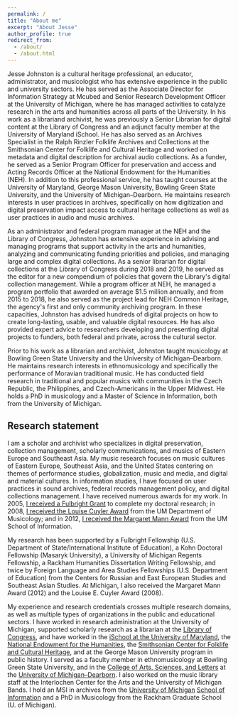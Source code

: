 ```yaml
---
permalink: /
title: "About me"
excerpt: "About Jesse"
author_profile: true
redirect_from:
  - /about/
  - /about.html
---
```


<span itemprop="name">Jesse Johnston</span><meta itemprop="description" content="Jesse Johnston is a cultural heritage professional, an educator, administrator, and musicologist who has extensive experience in the public and university sectors. He has extensive experience in the public sector as a funder and a federal program manager, as well as more than a decade of experience teaching archives and music in higher education. His research interests include performance studies, archives, postsocialism, musical instruments, musical exchange via digital media, music librarianship, and digital preservation and curation."><meta itemprop="duns" content="078589170"/><meta itemprop="naics" content="519120"/><meta itemprop="email" content="jj@jesseajohnston.net"/> is a cultural heritage professional, an educator, administrator, and musicologist who has extensive experience in the public and university sectors. He has served as the <span itemprop="jobTitle">Associate Director for Information Strategy at Mcubed</span> and Senior Research Development Officer at the University of Michigan<meta itemprop="worksFor" content="University of Michigan"/>, where he has managed activities to catalyze research in the arts and humanities across all parts of the University. In his work as a librariand archivist, he was previously a Senior Librarian for digital content <meta itemprop="jobTitle" content="Senior Digital Collections Specialist"/> at the <span itemprop="affiliation">Library of Congress</span> and an adjunct faculty member at the University of Maryland iSchool<meta itemprop="affiliation" content="University of Maryland"/>. He has also served as an <span itemprop="jobTitle">Archives Specialist</span> in the Ralph Rinzler Folklife Archives and Collections at the <span itemprop="affiliation">Smithsonian Center for Folklife and Cultural Heritage</span><meta itemprop="affiliation" content="Smithsonian Institution"/> and worked on metadata and digital description for archival audio collections. As a funder, he served as a Senior Program Officer for preservation and access and Acting Records Officer at the <span itemprop="affiliation">National Endowment for the Humanities</span> (NEH). In addition to this professional service, he has taught courses at the University of Maryland, George Mason University, Bowling Green State University, and the University of Michigan&ndash;Dearborn. He maintains research interests in user practices in archives, specifically on how digitization and digital preservation impact access to cultural heritage collections as well as user practices in audio and music archives.

As an administrator and federal program manager at the NEH and the Library of Congress, Johnston has extensive experience in advising and managing programs that support activity in the arts and humanities, analyzing and communicating funding priorities and policies, and managing large and complex digital collections. As a senior librarian for digital collections at the Library of Congress during 2018 and 2019, he served as the editor for a new compendium of policies that govern the Library's digital collection management. While a program officer at NEH, he managed a program portfolio that awarded on average $1.5 million annually, and from 2015 to 2018, he also served as the project lead for NEH Common Heritage, the agency's first and only community archiving program. In these capacities, Johnston has advised hundreds of digital projects on how to create long-lasting, usable, and valuable digital resources. He has also provided expert advice to researchers developing and presenting digital projects to funders, both federal and private, across the cultural sector.  

Prior to his work as a librarian and archivist, Johnston taught musicology at <span itemprop="affiliation">Bowling Green State University</span> and the <span itemprop="affiliation">University of Michigan&ndash;Dearborn</span>. He maintains research interests in ethnomusicology and specifically the performance of Moravian traditional music. He has conducted field research in traditional and popular musics with communities in the Czech Republic, the Philippines, and Czech-Americans in the Upper Midwest. He holds a PhD in musicology and a Master of Science in Information, both from the <meta itemprop="affiliation" content="University of Michigan"/><span itemprop="alumniOf">University of Michigan</span><meta itemprop="alumniOf" content="University of Michigan School of Information"/><meta itemprop="alumniOf" content="Interlochen Arts Academy"/><meta itemprop="url" content="http://www.jesseajohnston.net/"><meta itemprop="url" content="http://www.linkedin.com/in/jesseajohnston">.

## Research statement

I am a scholar and archivist who specializes in digital preservation, collection management, scholarly communications, and musics of Eastern Europe and Southeast Asia. My music research focuses on music cultures of Eastern Europe, Southeast Asia, and the United States centering on themes of performance studies, globalization, music and media, and digital and material cultures. In information studies, I have focused on user practices in sound archives, federal records management policy, and digital collections management. I have received numerous awards for my work. In 2005, <a href="http://www.ns.umich.edu/index.html?Releases/2005/Nov05/r111405c">I received a <span itemprop="award">Fulbright Grant<meta itemprop="dc:date" content="2005"/></span></a> to complete my doctoral research; in 2008, <a href="http://www.music.umich.edu/departments/musicology/CuylerPrizePastRecipients.htm">I received the <span itemprop="award"><meta itemprop="dc:date" content="2008">Louise Cuyler Award</span></a> from the UM Department of Musicology; and in 2012, <a href="https://www.si.umich.edu/newsandevents/margaret-mann-award-recipients-1941-present" alt="http://www.si.umich.edu/newsandevents/press/umsi-2012-graduation-marks-75th-anniversary-margaret-mann-award">I received the <span itemprop="award"><meta itemprop="dc:date" content="2012">Margaret Mann Award</span></a> from the UM School of Information.

My research has been supported by a <span itemprop="award">Fulbright Fellowship (U.S. Department of State/International Institute of Education)</span>, a <span itemprop="award">Kohn Doctoral Fellowship (Masaryk University)</span>, a University of Michigan <span itemprop="award">Regents Fellowship<meta itemprop="dc:date" content="2002-2005"/></span>, a <span itemprop="award">Rackham Humanities Dissertation Writing Fellowship<meta itemprop="dc:date" content="2006"/></span>, and twice by <span itemprop="award">Foreign Language and Area Studies Fellowships (U.S. Department of Education)</span> from the Centers for Russian and East European Studies and Southeast Asian Studies. At Michigan, I also received the <span itemprop="award">Margaret Mann Award (<span itemprop="dc:date">2012</span>)</span> and the <span itemprop="award">Louise E. Cuyler Award (<span itemprop="dc:date">2008</span>)</span>. 


My experience and research credentials crosses multiple research domains, as well as multiple types of organizations in the public and educational sectors. I have worked in research administration at the University of Michigan, supported scholarly research as a librarian at the <a href="http://www.loc.gov/">Library of Congress</a>, and have worked in the <a href="http://ischool.umd.edu/">iSchool at the University of Maryland</a>, the <a href="http://www.neh.gov/">National Endowment for the Humanities</a>, the <a href="http://folklife.si.edu/">Smithsonian Center for Folklife and Cultural Heritage</a>, and at the George Mason University program in public history. I served as a faculty member in ethnomusicology at Bowling Green State University, and in the <a href="http://www.casl.umd.umich.edu/">College of Arts, Sciences, and Letters</a> at the <a href="http://www.umd.umich.edu/">University of Michigan&ndash;Dearborn</a>. I also worked on the music library staff at the <span itemprop="affiliation">Interlochen Center for the Arts</span> and the University of Michigan Bands. I hold an MSI in archives from the <a href="http://www.umich.edu/">University of Michigan</a> <a href="http://si.umich.edu/">School of Information</a> and a PhD in Musicology from the Rackham Graduate School (U. of Michigan). 